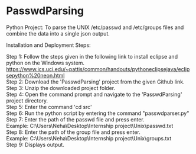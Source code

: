 # PasswdParsing
Python Project: To parse the UNIX /etc/passwd and /etc/groups files and combine the data into a single json output.

Installation and Deployment Steps:

Step 1: Follow the steps given in the following link to install eclipse and python on the Windows system.                                  
        https://www.ics.uci.edu/~pattis/common/handouts/pythoneclipsejava/eclipsepython%20neon.html                                           
Step 2: Download the 'PasswdParsing' project from the given Github link.                                                   
Step 3: Unzip the downloaded project folder.                                                                                      
Step 4: Open the command prompt and navigate to the 'PasswdParsing' project directory.                                                 
Step 5: Enter the command 'cd src'                                                                                                  
Step 6: Run the python script by entering the command "passwdparser.py"                                                                
Step 7: Enter the path of the passwd file and press enter.                                                              
        Example: C:\\Users\\Neha\\Desktop\\Internship project\\Unix\\passwd.txt                                                
Step 8: Enter the path of the group file and press enter.                                                                            
        Example: C:\\Users\\Neha\\Desktop\\Internship project\\Unix\\groups.txt                                                                                                                                                                                                                                                                   
 Step 9: Displays output.
